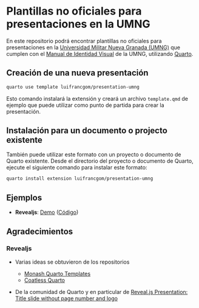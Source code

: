 

<!-- README.md se genera a partir de README.qmd. Por favor, edite ese archivo -->

# Plantillas no oficiales para presentaciones en la UMNG

En este repositorio podrá encontrar plantillas no oficiales para
presentaciones en la [Universidad Militar Nueva Granada
(UMNG)](https://www.umng.edu.co/inicio) que cumplen con el [Manual de
Identidad Visual](https://www.umng.edu.co/la-universidad/identidad) de
la UMNG, utilizando [Quarto](https://quarto.org/).

## Creación de una nueva presentación

``` bash
quarto use template luifrancgom/presentation-umng 
```

Esto comando instalará la extensión y creará un archivo `template.qmd`
de ejemplo que puede utilizar como punto de partida para crear la
presentación.

## Instalación para un documento o projecto existente

También puede utilizar este formato con un proyecto o documento de
Quarto existente. Desde el directorio del proyecto o documento de
Quarto, ejecute el siguiente comando para instalar este formato:

``` bash
quarto install extension luifrancgom/presentation-umng
```

## Ejemplos

- **Revealjs**: [Demo]() ([Código]())

## Agradecimientos

### Revealjs

- Varias ideas se obtuvieron de los repositorios

  - [Monash Quarto Templates](https://github.com/quarto-monash)
  - [Coatless Quarto](https://github.com/coatless-quarto)

- De la comunidad de Quarto y en particular de [Reveal.js Presentation:
  Title slide without page number and
  logo](https://github.com/quarto-dev/quarto-cli/discussions/557)
